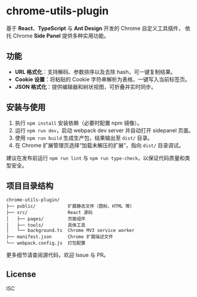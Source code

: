 # chrome-utils-plugin

基于 **React**、**TypeScript** 与 **Ant Design** 开发的 Chrome 自定义工具插件，
依托 Chrome **Side Panel** 提供多种实用功能。

## 功能

- **URL 格式化**：支持解码、参数排序以及去除 hash，可一键复制结果。
- **Cookie 设置**：将粘贴的 Cookie 字符串解析为表格，一键写入当前标签页。
- **JSON 格式化**：提供编辑器和树状视图，可折叠并实时同步。

## 安装与使用

1. 执行 `npm install` 安装依赖（必要时配置 npm 镜像）。
2. 运行 `npm run dev`，启动 webpack dev server 并自动打开 sidepanel 页面。
3. 使用 `npm run build` 生成生产包，结果输出至 `dist/` 目录。
4. 在 Chrome 扩展管理页选择“加载未解压的扩展”，指向 `dist/` 目录调试。

建议在发布前运行 `npm run lint` 与 `npm run type-check`，以保证代码质量和类型安全。

## 项目目录结构

```
chrome-utils-plugin/
├── public/            扩展静态文件（图标、HTML 等）
├── src/               React 源码
│   ├── pages/         页面组件
│   ├── tools/         具体工具
│   └── background.ts  Chrome MV3 service worker
├── manifest.json      Chrome 扩展描述文件
└── webpack.config.js  打包配置
```

更多细节请查阅源代码，欢迎 Issue 与 PR。

## License

ISC
